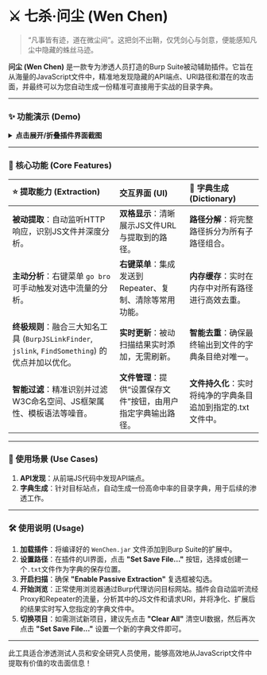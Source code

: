 # ⚔️ 七杀·问尘 (Wen Chen)

> “凡事皆有迹，道在微尘间”。这把剑不出鞘，仅凭剑心与剑意，便能感知凡尘中隐藏的蛛丝马迹。

**问尘 (Wen Chen)** 是一款专为渗透人员打造的Burp Suite被动辅助插件。它旨在从海量的JavaScript文件中，精准地发现隐藏的API端点、URI路径和潜在的攻击面，并最终可以为您自动生成一份精准可直接用于实战的目录字典。

---

### ✨ 功能演示 (Demo)

<details>
<summary><strong>点击展开/折叠插件界面截图</strong></summary>
  
*主界面*
<img width="2560" alt="image" src="https://github.com/user-attachments/assets/c6a1a811-7071-4587-8652-b4a4b73451ef" />

*字典输出*
<img width-="1278" height="764" alt="1753530718668" src="https://github.com/user-attachments/assets/004770a0-24d1-486f-a3b3-ceb44cc093b2" />

*路径扩展*
<img width="1278" height="764" alt="Sprawl Demo" src="https://github.com/user-attachments/assets/f8833066-b7f3-4dfc-b64d-c64c42b21bfd" />

*js面板*
<img width="1280" height="764" alt="1753664322458" src="https://github.com/user-attachments/assets/f6efb024-5df3-45bc-a975-d59f96bcb03d" />

</details>

---

### 🚀 核心功能 (Core Features)

| ⭐ 提取能力 (Extraction) | 交互界面 (UI) | 📖 字典生成 (Dictionary) |
| :--- | :--- | :--- |
| **被动提取**：自动监听HTTP响应，识别JS文件并深度分析。 | **双格显示**：清晰展示JS文件URL与提取到的路径。 | **路径分解**：将完整路径拆分为所有子路径组合。 |
| **主动分析**：右键菜单 `go bro` 可手动触发对选中流量的分析。 | **右键菜单**：集成发送到Repeater、复制、清除等常用功能。 | **内存缓存**：实时在内存中对所有路径进行高效去重。 |
| **终极规则**：融合三大知名工具 (`BurpJSLinkFinder`, `jslink`, `FindSomething`) 的优点并加以优化。 | **实时更新**：被动扫描结果实时添加，无需刷新。 | **智能去重**：确保最终输出到文件的字典条目绝对唯一。 |
| **智能过滤**：精准识别并过滤W3C命名空间、JS框架属性、模板语法等噪音。 | **文件管理**：提供“设置保存文件”按钮，由用户指定字典输出路径。 | **文件持久化**：实时将纯净的字典条目追加到指定的.txt文件中。 |


---

### 🎯 使用场景 (Use Cases)

1.  **API发现**：从前端JS代码中发现API端点。
2.  **字典生成**：针对目标站点，自动生成一份高命中率的目录字典，用于后续的渗透工作。
---

### 🛠️ 使用说明 (Usage)

1.  **加载插件**：将编译好的 `WenChen.jar` 文件添加到Burp Suite的扩展中。
2.  **设置路径**：在插件的UI界面，点击 **"Set Save File..."** 按钮，选择或创建一个`.txt`文件作为字典的保存位置。
3.  **开启扫描**：确保 **"Enable Passive Extraction"** 复选框被勾选。
4.  **开始浏览**：正常使用浏览器通过Burp代理访问目标网站。插件会自动监听流经Proxy和Repeater的流量，分析其中的JS文件和请求URI，并将净化、扩展后的结果实时写入您指定的字典文件中。
5.  **切换项目**：如需测试新项目，建议先点击 **"Clear All"** 清空UI数据，然后再次点击 **"Set Save File..."** 设置一个新的字典文件即可。

---

此工具适合渗透测试人员和安全研究人员使用，能够高效地从JavaScript文件中提取有价值的攻击面信息！
